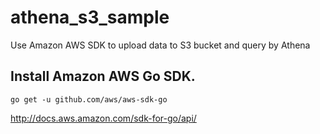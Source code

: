 # athena_s3_sample

Use Amazon AWS SDK to upload data to S3 bucket and query by Athena

## Install Amazon AWS Go SDK. 

```
go get -u github.com/aws/aws-sdk-go
```

http://docs.aws.amazon.com/sdk-for-go/api/

